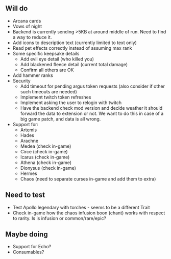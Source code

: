 
## Will do
* Arcana cards
* Vows of night
* Backend is currently sending >5KB at around middle of run. Need to find a way to reduce it.
* Add icons to description text (currently limited to text only)
* Read pet effects correctly instead of assuming max rank
* Some specific keepsake details
  * Add evil eye detail (who killed you)
  * Add blackened fleece detail (current total damage)
  * Confirm all others are OK
* Add hammer ranks
* Security
  * Add timeout for pending argus token requests (also consider if other such timeouts are needed)
  * Implement twitch token refreshes
  * Implement asking the user to relogin with twitch
  * Have the backend check mod version and decide weather it should forward the data to extension or not. We want to do this in case of a big game patch, and data is all wrong.
* Support for:
  * Artemis
  * Hades
  * Arachne
  * Medea (check in-game)
  * Circe (check in-game)
  * Icarus (check in-game)
  * Athena (check in-game)
  * Dionysus (check in-game)
  * Hermes
  * Chaos (need to separate curses in-game and add them to extra)

## Need to test
* Test Apollo legendary with torches - seems to be a different Trait
* Check in-game how the chaos infusion boon (chant) works with respect to rarity. Is is infusion or common/rare/epic?

## Maybe doing
* Support for Echo?
* Consumables?
